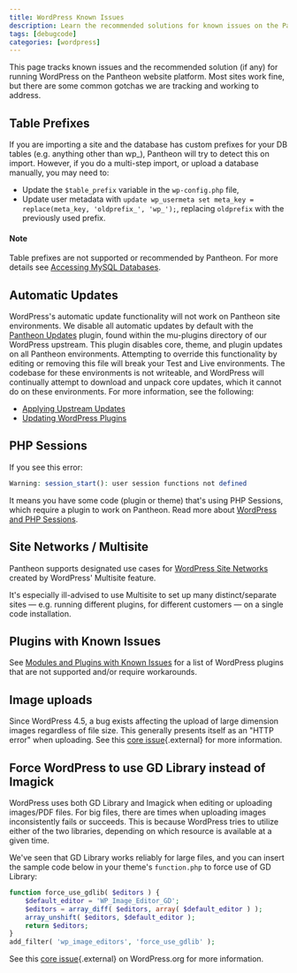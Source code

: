 ```yaml
---
title: WordPress Known Issues
description: Learn the recommended solutions for known issues on the Pantheon Website Management Platform for WordPress sites.
tags: [debugcode]
categories: [wordpress]
---
```

This page tracks known issues and the recommended solution (if any) for running WordPress on the Pantheon website platform. Most sites work fine, but there are some common gotchas we are tracking and working to address.

## Table Prefixes

If you are importing a site and the database has custom prefixes for your DB tables (e.g. anything other than wp\_), Pantheon will try to detect this on import. However, if you do a multi-step import, or upload a database manually, you may need to:

 - Update the `$table_prefix` variable in the `wp-config.php` file,
 - Update user metadata with `update wp_usermeta set meta_key = replace(meta_key, 'oldprefix_', 'wp_');`, replacing `oldprefix` with the previously used prefix.

<div class="alert alert-info" role="alert">
  <h4 class="info">Note</h4>
  <p markdown="1">Table prefixes are not supported or recommended by Pantheon. For more details see <a data-proofer-ignore href="/docs/mysql-access/#are-table-prefixes-supported">Accessing MySQL Databases</a>.</p></div>

## Automatic Updates

WordPress's automatic update functionality will not work on Pantheon site environments. We disable all automatic updates by default with the [Pantheon Updates](https://github.com/pantheon-systems/WordPress/blob/master/wp-content/mu-plugins/pantheon/pantheon-updates.php) plugin, found within the mu-plugins directory of our WordPress upstream. This plugin disables core, theme, and plugin updates on all Pantheon environments. Attempting to override this functionality by editing or removing this file will break your Test and Live environments. The codebase for these environments is not writeable, and WordPress will continually attempt to download and unpack core updates, which it cannot do on these environments. For more information, see the following:

- [Applying Upstream Updates](/docs/core-updates/ "How to apply core updates to sites on Pantheon")
- [Updating WordPress Plugins](/docs/cms-admin/#wordpress-dashboard "How to update plugins")

## PHP Sessions

If you see this error:

```php
Warning: session_start(): user session functions not defined
```
It means you have some code (plugin or theme) that's using PHP Sessions, which require a plugin to work on Pantheon. Read more about [WordPress and PHP Sessions](/docs/wordpress-sessions/).

## Site Networks / Multisite

Pantheon supports designated use cases for [WordPress Site Networks](/docs/guides/multisite) created by WordPress' Multisite feature.


It's especially ill-advised to use Multisite to set up many distinct/separate sites — e.g. running different plugins, for different customers — on a single code installation.

## Plugins with Known Issues
See [Modules and Plugins with Known Issues](/docs/modules-plugins-known-issues) for a list of WordPress plugins that are not supported and/or require workarounds.

## Image uploads
Since WordPress 4.5, a bug exists affecting the upload of large dimension images regardless of file size. This generally presents itself as an "HTTP error" when uploading. See this [core issue](https://core.trac.wordpress.org/ticket/36534){.external} for more information.

## Force WordPress to use GD Library instead of Imagick
WordPress uses both GD Library and Imagick when editing or uploading images/PDF files. For big files, there are times when uploading images inconsistently fails or succeeds. This is because WordPress tries to utilize either of the two libraries, depending on which resource is available at a given time.

We've seen that GD Library works reliably for large files, and you can insert the sample code below in your theme's `function.php` to force use of GD Library:

```php
function force_use_gdlib( $editors ) {
    $default_editor = 'WP_Image_Editor_GD';
    $editors = array_diff( $editors, array( $default_editor ) );
    array_unshift( $editors, $default_editor );
    return $editors;
}
add_filter( 'wp_image_editors', 'force_use_gdlib' );
```

See this [core issue](https://core.trac.wordpress.org/ticket/43310){.external} on WordPress.org for more information.
